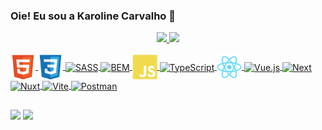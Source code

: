 ### Oie! Eu sou a Karoline Carvalho 👋

<div align="center">
  <a href="https://github.com/KarolineCarvalho">
  <img height="180em" src="https://github-readme-stats.vercel.app/api?username=KarolineCarvalho&show_icons=true&theme=dracula&include_all_commits=true&count_private=true"/>
  <img height="180em" src="https://github-readme-stats.vercel.app/api/top-langs/?username=KarolineCarvalho&layout=compact&langs_count=7&theme=dracula"/>
</div>
  
<div style="display: inline_block"><br>
  <img align="center" alt="HTML" height="40" width="40" src="https://raw.githubusercontent.com/devicons/devicon/master/icons/html5/html5-original.svg">
  <img align="center" alt="CSS" height="40" width="40" src="https://raw.githubusercontent.com/devicons/devicon/master/icons/css3/css3-original.svg">
  <img align="center" alt="SASS" height="40" width="50" src="https://upload.wikimedia.org/wikipedia/commons/thumb/9/96/Sass_Logo_Color.svg/2560px-Sass_Logo_Color.svg.png">
  <img align="center" alt="BEM" height="40" width="40" src="https://encrypted-tbn0.gstatic.com/images?q=tbn:ANd9GcSHHA1iGrldCgUIzf6BMx8kIUcK5iQD6F4eTg&usqp=CAU">
  <img align="center" alt="JavaScript" height="40" width="40" src="https://raw.githubusercontent.com/devicons/devicon/master/icons/javascript/javascript-plain.svg">
  <img align="center" alt="TypeScript" height="40" width="40" src="https://cdn-icons-png.flaticon.com/512/919/919832.png">
  <img align="center" alt="ReactJS" height="40" width="40" src="https://raw.githubusercontent.com/devicons/devicon/master/icons/react/react-original.svg">
  <img align="center" alt="Vue.js" height="40" width="40" src="https://cdn.worldvectorlogo.com/logos/vue-js-1.svg">
  <img align="center" alt="Next" height="40" width="40" src="https://ui-lib.com/blog/wp-content/uploads/2021/12/nextjs-boilerplate-logo.png">
  <img align="center" alt="Nuxt" height="40" width="40" src="https://cdn.worldvectorlogo.com/logos/nuxt-2.svg">
  <img align="center" alt="Vite" height="40" width="40" src="https://cdn.worldvectorlogo.com/logos/vitejs.svg">
  <img align="center" alt="Postman" height="40" width="40"  src="https://user-images.githubusercontent.com/4432322/40915949-486d2f36-67d4-11e8-8037-9578c2aeb9d2.png">
  
  
  ##
  
<div> 
  <a href = "mailto:carvalho.okaroline@gmail.com"><img src="https://img.shields.io/badge/Gmail-D14836?style=for-the-badge&logo=gmail&logoColor=white" target="_blank"></a>
  <a href="https://www.linkedin.com/in/carvalhokaroline/" target="_blank"><img src="https://img.shields.io/badge/-LinkedIn-%230077B5?style=for-the-badge&logo=linkedin&logoColor=white" target="_blank"></a> 
 
 
 
</div>
  
  
<!--

Logo Azure
<img align="center" alt="Azure" height="35" width="50"  src="https://logos-world.net/wp-content/uploads/2021/05/Azure-Logo-700x394.png">

Cobrinha
 ![Snake animation](https://github.com/rafaballerini/rafaballerini/blob/output/github-contribution-grid-snake.svg)

Gif
<img align="right" alt="Rafa-pic" height="150" style="border-radius:50px;" src="https://media.discordapp.net/attachments/639956127056134178/890373478988013628/Publicacoes_Instagram_1_1.png?width=676&height=676">
</div>


**CarvalhoKarol/CarvalhoKarol** is a ✨ _special_ ✨ repository because its `README.md` (this file) appears on your GitHub profile.

Here are some ideas to get you started:

- 🔭 I’m currently working on ...
- 🌱 I’m currently learning ...
- 👯 I’m looking to collaborate on ...
- 🤔 I’m looking for help with ...
- 💬 Ask me about ...
- 📫 How to reach me: ...
- 😄 Pronouns: ...
- ⚡ Fun fact: ...
-->
